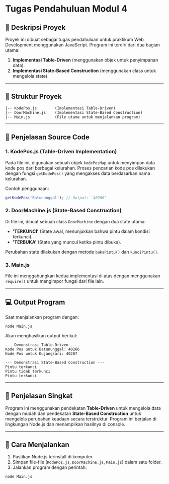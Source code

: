 # Tugas Pendahuluan Modul 4

## 📌 Deskripsi Proyek
Proyek ini dibuat sebagai tugas pendahuluan untuk praktikum Web Development menggunakan JavaScript. Program ini terdiri dari dua bagian utama:
1. **Implementasi Table-Driven** (menggunakan objek untuk penyimpanan data).
2. **Implementasi State-Based Construction** (menggunakan class untuk mengelola state).

---

## 📁 Struktur Proyek
```
|-- KodePos.js        (Implementasi Table-Driven)
|-- DoorMachine.js    (Implementasi State-Based Construction)
|-- Main.js           (File utama untuk menjalankan program)
```

---

## 📂 Penjelasan Source Code

### 1. KodePos.js (Table-Driven Implementation)
Pada file ini, digunakan sebuah objek `kodePosMap` untuk menyimpan data kode pos dari berbagai kelurahan. Proses pencarian kode pos dilakukan dengan fungsi `getKodePos()` yang mengakses data berdasarkan nama kelurahan.

Contoh penggunaan:
```javascript
getKodePos('Batununggal'); // Output: '40266'
```

### 2. DoorMachine.js (State-Based Construction)
Di file ini, dibuat sebuah class `DoorMachine` dengan dua state utama:
- **'TERKUNCI'** (State awal, menunjukkan bahwa pintu dalam kondisi terkunci).
- **'TERBUKA'** (State yang muncul ketika pintu dibuka).

Perubahan state dilakukan dengan metode `bukaPintu()` dan `kunciPintu()`.

### 3. Main.js
File ini menggabungkan kedua implementasi di atas dengan menggunakan `require()` untuk mengimpor fungsi dari file lain.

---

## 💻 Output Program
Saat menjalankan program dengan:
```
node Main.js
```
Akan menghasilkan output berikut:
```
--- Demonstrasi Table-Driven ---
Kode Pos untuk Batununggal: 40266
Kode Pos untuk Kujangsari: 40287

--- Demonstrasi State-Based Construction ---
Pintu terkunci
Pintu tidak terkunci
Pintu terkunci
```

---

## 📖 Penjelasan Singkat
Program ini menggunakan pendekatan **Table-Driven** untuk mengelola data dengan mudah dan pendekatan **State-Based Construction** untuk mengelola perubahan keadaan secara terstruktur. Program ini berjalan di lingkungan Node.js dan menampilkan hasilnya di console.

---

## 📌 Cara Menjalankan
1. Pastikan Node.js terinstall di komputer.
2. Simpan file-file (`KodePos.js`, `DoorMachine.js`, `Main.js`) dalam satu folder.
3. Jalankan program dengan perintah:
```
node Main.js
